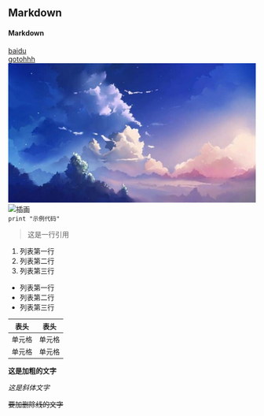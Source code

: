 ## Markdown
#### Markdown
[baidu](https://www.baidu.com)
<br>
[gotohhh](https://github.com/gtwilson8921/gtwilsona/blob/main/hhh.md)
<br>
![目录图片](https://github.com/gtwilson8921/gtwilsona/blob/main/ass.jpg)
<br>
![插画](https://www.sanguosha.com/static/pc/dist/img/general3.png)
<br>
`print "示例代码" ` 
>这是一行引用
1. 列表第一行
2. 列表第二行
3. 列表第三行

- 列表第一行
- 列表第二行
- 列表第三行

|  表头   | 表头  |
|  ----  | ----  |
| 单元格  | 单元格 |
| 单元格  | 单元格 |

**这是加粗的文字**

*这是斜体文字* 

~~要加删除线的文字~~
